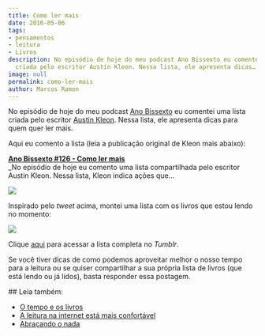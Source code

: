 ```yaml
---
title: Como ler mais
date: 2016-05-06
tags:
- pensamentos
- leitura
- Livros
description: No episódio de hoje do meu podcast Ano Bissexto eu comentei uma lista
  criada pelo escritor Austin Kleon. Nessa lista, ele apresenta dicas…
image: null
permalink: como-ler-mais
author: Marcos Ramon
---
```

No episódio de hoje do meu podcast [Ano Bissexto](http://www.marcosramon.net/arquivo-ano-bissexto) eu comentei uma lista criada pelo escritor [Austin Kleon](https://twitter.com/austinkleon). Nessa lista, ele apresenta dicas para quem quer ler mais.

Aqui eu comento a lista (leia a publicação original de Kleon mais abaixo):

**[Ano Bissexto #126 - Como ler mais](http://www.marcosramon.net/ano-bissexto/126-como-ler-mais)**  
_No episódio de hoje eu comento uma lista compartilhada pelo escritor Austin Kleon. Nessa lista, Kleon indica ações que…

![](https://twitter.com/austinkleon/status/549956606683672576)

Inspirado pelo _tweet_ acima, montei uma lista com os livros que estou lendo no momento:

<img src="/assets/img/como-ler mais-medium.png">

Clique [aqui](http://livrosqueestoulendo.tumblr.com/) para acessar a lista completa no _Tumblr_.

Se você tiver dicas de como podemos aproveitar melhor o nosso tempo para a leitura ou se quiser compartilhar a sua própria lista de livros (que está lendo ou já lidos), basta responder essa postagem.


<div class="leia-tambem" markdown="1">
## Leia também:

- <a href="/o-tempo-e-os-livros">O tempo e os livros</a>
- <a href="/a-leitura-na-internet-esta-mais-confortavel">A leitura na internet está mais confortável</a>
- <a href="/abracando-o-nada">Abraçando o nada</a>
</div>